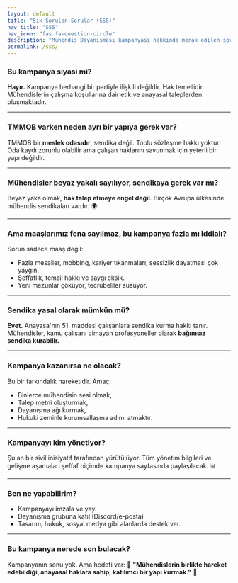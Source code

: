 ```yaml
---
layout: default
title: "Sık Sorulan Sorular (SSS)"
nav_title: "SSS"
nav_icon: "fas fa-question-circle"
description: "Mühendis Dayanışması kampanyası hakkında merak edilen sorular ve cevapları"
permalink: /sss/
---
```




### <i class="fas fa-question-circle"></i> Bu kampanya siyasi mi?
**Hayır.** Kampanya herhangi bir partiyle ilişkili değildir. Hak temellidir. Mühendislerin çalışma koşullarına dair etik ve anayasal taleplerden oluşmaktadır.

---

### <i class="fas fa-question-circle"></i> TMMOB varken neden ayrı bir yapıya gerek var?
TMMOB bir **meslek odasıdır**, sendika değil. Toplu sözleşme hakkı yoktur. Oda kaydı zorunlu olabilir ama çalışan haklarını savunmak için yeterli bir yapı değildir.

---

### <i class="fas fa-question-circle"></i> Mühendisler beyaz yakalı sayılıyor, sendikaya gerek var mı?
Beyaz yaka olmak, **hak talep etmeye engel değil**. Birçok Avrupa ülkesinde mühendis sendikaları vardır. 🌍

---

### <i class="fas fa-question-circle"></i> Ama maaşlarımız fena sayılmaz, bu kampanya fazla mı iddialı?
Sorun sadece maaş değil:
- <i class="fas fa-clock"></i> Fazla mesailer, mobbing, kariyer tıkanmaları, sessizlik dayatması çok yaygın.
- Şeffaflık, temsil hakkı ve saygı eksik.
- <i class="fas fa-graduation-cap"></i> Yeni mezunlar çöküyor, tecrübeliler susuyor.

---

### <i class="fas fa-question-circle"></i> Sendika yasal olarak mümkün mü?
**Evet.** Anayasa'nın 51. maddesi çalışanlara sendika kurma hakkı tanır.
Mühendisler, kamu çalışanı olmayan profesyoneller olarak **bağımsız sendika kurabilir.**

---

### <i class="fas fa-question-circle"></i> Kampanya kazanırsa ne olacak?
Bu bir farkındalık hareketidir. Amaç:
- <i class="fas fa-users"></i> Binlerce mühendisin sesi olmak,
- <i class="fas fa-file-alt"></i> Talep metni oluşturmak,
- <i class="fas fa-network-wired"></i> Dayanışma ağı kurmak,
- <i class="fas fa-gavel"></i> Hukuki zeminle kurumsallaşma adımı atmaktır.

---

### <i class="fas fa-question-circle"></i> Kampanyayı kim yönetiyor?
Şu an bir sivil inisiyatif tarafından yürütülüyor. Tüm yönetim bilgileri ve gelişme aşamaları şeffaf biçimde kampanya sayfasında paylaşılacak. 📊

---

### <i class="fas fa-question-circle"></i> Ben ne yapabilirim?
- <i class="fas fa-signature"></i> Kampanyayı imzala ve yay.
- <i class="fas fa-comments"></i> Dayanışma grubuna katıl (Discord/e-posta)
- <i class="fas fa-hands-helping"></i> Tasarım, hukuk, sosyal medya gibi alanlarda destek ver.

---

### <i class="fas fa-question-circle"></i> Bu kampanya nerede son bulacak?
Kampanyanın sonu yok. Ama hedefi var: 🚀
**"Mühendislerin birlikte hareket edebildiği, anayasal haklara sahip, katılımcı bir yapı kurmak."** 🎯

